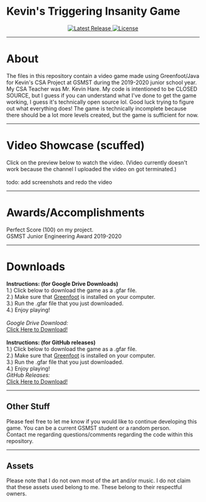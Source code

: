 # Kevin's Triggering Insanity Game
<p align="center">
  <a title="Release" href="https://github.com/Kevin-Kwan/gsmst-TriggeringInsanityGame/releases" target="_blank">
    <img src="https://img.shields.io/github/release/Kevin-Kwan/gsmst-TriggeringInsanityGame?style=flat-square" alt="Latest Release" />
  </a>
  <a title="License" href="https://github.com/Kevin-Kwan/LICENSE/blob/master/LICENSE" target="_blank">
    <img src="https://img.shields.io/github/license/Kevin-Kwan/LICENSE.svg?style=flat-square" alt="License" />
  </a>
</p>

** **
# About
The files in this repository contain a video game made using Greenfoot/Java for Kevin's CSA Project at GSMST during the 2019-2020 junior school year. My CSA Teacher was Mr. Kevin Hare. My code is intentioned to be CLOSED SOURCE, but I guess if you can understand what I've done to get the game working, I guess it's technically open source lol. Good luck trying to figure out what everything does! The game is technically incomplete because there should be a lot more levels created, but the game is sufficient for now. 

** **
# Video Showcase (scuffed)
Click on the preview below to watch the video. (Video currently doesn't work because the channel I uploaded the video on got terminated.)<br />
<br> todo: add screenshots and redo the video <br />
** **
# Awards/Accomplishments
Perfect Score (100) on my project. <br />
GSMST Junior Engineering Award 2019-2020 <br />

** **
# Downloads
**Instructions: (for Google Drive Downloads)** <br />
1.) Click below to download the game as a .gfar file.  <br />
2.) Make sure that <a href="https://www.greenfoot.org/download">Greenfoot</a> is installed on your computer. <br />
3.) Run the .gfar file that you just downloaded. <br />
4.) Enjoy playing! <br />
<br />
*Google Drive Download:* <br />
<a title="*Release v1.0.0*" href="https://drive.google.com/uc?export=download&id=137uPne1VZ_L47HRAYZCkDnS0QJ_ny6sI">Click Here to Download! </a><br />
<br />
**Instructions: (for GitHub releases)** <br />
1.) Click below to download the game as a .gfar file.<br />
2.) Make sure that <a href="https://www.greenfoot.org/download">Greenfoot</a> is installed on your computer.<br />
3.) Run the .gfar file that you just downloaded.<br />
4.) Enjoy playing!<br />
*GitHub Releases:* <br />
<a title="*Release v1.0.0*" href="https://github.com/Kevin-Kwan/gsmst-TriggeringInsanityGame/releases/">Click Here to Download! </a>

** **
## Other Stuff
Please feel free to let me know if you would like to continue developing this game. You can be a current GSMST student or a random person. <br />
Contact me regarding questions/comments regarding the code within this repository. <br />

** **
## Assets
Please note that I do not own most of the art and/or music. I do not claim that these assets used belong to me. These belong to their respectful owners.
